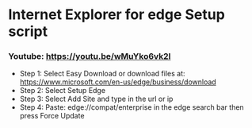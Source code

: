 # Internet Explorer for edge Setup script
### Youtube: https://youtu.be/wMuYko6vk2I
* Step 1: Select Easy Download or download files at: https://www.microsoft.com/en-us/edge/business/download
* Step 2: Select Setup Edge
* Step 3: Select Add Site and type in the url or ip
* Step 4: Paste: edge://compat/enterprise in the edge search bar then press Force Update

